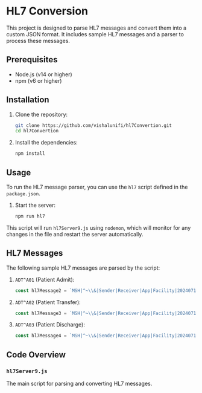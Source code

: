 # HL7 Conversion

This project is designed to parse HL7 messages and convert them into a custom JSON format. It includes sample HL7 messages and a parser to process these messages.

## Prerequisites

- Node.js (v14 or higher)
- npm (v6 or higher)

## Installation

1. Clone the repository:

   ```bash
   git clone https://github.com/vishalunifi/hl7Convertion.git
   cd hl7Convertion
   ```

2. Install the dependencies:
   ```bash
   npm install
   ```

## Usage

To run the HL7 message parser, you can use the `hl7` script defined in the `package.json`.

1. Start the server:
   ```bash
   npm run hl7
   ```

This script will run `hl7Server9.js` using `nodemon`, which will monitor for any changes in the file and restart the server automatically.

## HL7 Messages

The following sample HL7 messages are parsed by the script:

1. `ADT^A01` (Patient Admit):

   ```javascript
   const hl7Message2 = `MSH|^~\\&|Sender|Receiver|App|Facility|202407191249||ADT^A01|MsgID|P|2.5|PID|1|PtID12345^5^M11||DOE^JOHN^A||19800101|M|PV1|1|I|MainWard^123^Bed1^||ATTND123^DOE^JANE|ADM|MED|`;
   ```

2. `ADT^A02` (Patient Transfer):

   ```javascript
   const hl7Message3 = `MSH|^~\\&|Sender|Receiver|App|Facility|202407191249||ADT^A02|MsgID|P|2.5|PID|1|PtID12345^5^M11||DOE^JOHN^A||19800101|M|PV1|1|I|MainWard^123^Bed1^||ATTND123^DOE^JANE|ADM|MED|PV2|||MainWard^123^Bed1^|ER^456^Bed2^|`;
   ```

3. `ADT^A03` (Patient Discharge):
   ```javascript
   const hl7Message4 = `MSH|^~\\&|Sender|Receiver|App|Facility|202407191249||ADT^A03|MsgID|P|2.5|PID|1|PtID12345^5^M11||DOE^JOHN^A||19800101|M|PV1|1|D|MainWard^123^Bed1^||ATTND123^DOE^JANE|ADM|MED|`;
   ```

## Code Overview

### `hl7Server9.js`

The main script for parsing and converting HL7 messages.
